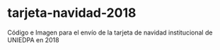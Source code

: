 # tarjeta-navidad-2018
Código e Imagen para el envío de la tarjeta de navidad institucional de UNIEDPA en 2018
